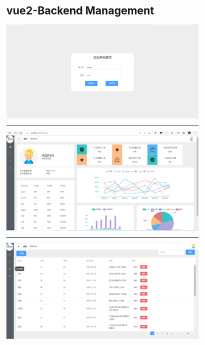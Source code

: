 # vue2-Backend Management

<img src="public\登录.PNG" style="zoom:50%;" />

------

<img src="public\首页.PNG" style="zoom:50%;" />

------

<img src="public\用户页面.PNG" style="zoom:50%;" />
